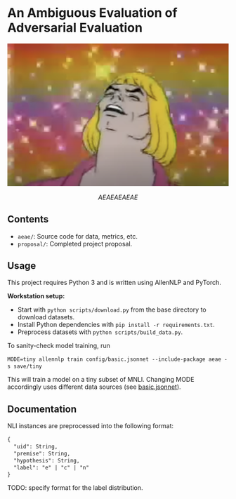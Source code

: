 # An Ambiguous Evaluation of Adversarial Evaluation

![AEAEAEAEAE](assets/aeae.png)
<div align="center"><em>AEAEAEAEAE</em></div>

## Contents

* `aeae/`: Source code for data, metrics, etc.
* `proposal/`: Completed project proposal.

## Usage

This project requires Python 3 and is written using AllenNLP and PyTorch.

**Workstation setup:**
* Start with `python scripts/download.py` from the base directory to download
datasets.
* Install Python dependencies with `pip install -r requirements.txt`.
* Preprocess datasets with `python scripts/build_data.py`.

To sanity-check model training, run
```
MODE=tiny allennlp train config/basic.jsonnet --include-package aeae -s save/tiny
```
This will train a model on a tiny subset of MNLI. Changing MODE accordingly uses different data
sources (see [basic.jsonnet](config/basic.jsonnet)).

## Documentation

NLI instances are preprocessed into the following format:
```
{
  "uid": String,
  "premise": String,
  "hypothesis": String,
  "label": "e" | "c" | "n"
}
```
TODO: specify format for the label distribution.


